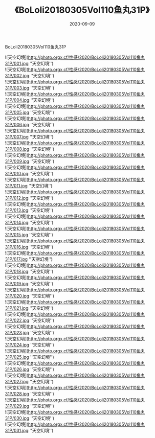﻿---
layout: post
title:  《BoLoli20180305Vol110鱼丸31P》
date:   2020-09-09
img: http://photo.orgx.cf/性感/2020/BoLoli20180305Vol110鱼丸31P/000.jpg
tags: [美女, 性感, 泳衣]
---

BoLoli20180305Vol110鱼丸31P



![天空幻境](http://photo.orgx.cf/性感/2020/BoLoli20180305Vol110鱼丸31P/001.jpg ''天空幻境'') <br>
![天空幻境](http://photo.orgx.cf/性感/2020/BoLoli20180305Vol110鱼丸31P/002.jpg ''天空幻境'') <br>
![天空幻境](http://photo.orgx.cf/性感/2020/BoLoli20180305Vol110鱼丸31P/003.jpg ''天空幻境'') <br>
![天空幻境](http://photo.orgx.cf/性感/2020/BoLoli20180305Vol110鱼丸31P/004.jpg ''天空幻境'') <br>
![天空幻境](http://photo.orgx.cf/性感/2020/BoLoli20180305Vol110鱼丸31P/005.jpg ''天空幻境'') <br>
![天空幻境](http://photo.orgx.cf/性感/2020/BoLoli20180305Vol110鱼丸31P/006.jpg ''天空幻境'') <br>
![天空幻境](http://photo.orgx.cf/性感/2020/BoLoli20180305Vol110鱼丸31P/007.jpg ''天空幻境'') <br>
![天空幻境](http://photo.orgx.cf/性感/2020/BoLoli20180305Vol110鱼丸31P/008.jpg ''天空幻境'') <br>
![天空幻境](http://photo.orgx.cf/性感/2020/BoLoli20180305Vol110鱼丸31P/009.jpg ''天空幻境'') <br>
![天空幻境](http://photo.orgx.cf/性感/2020/BoLoli20180305Vol110鱼丸31P/010.jpg ''天空幻境'') <br>
![天空幻境](http://photo.orgx.cf/性感/2020/BoLoli20180305Vol110鱼丸31P/011.jpg ''天空幻境'') <br>
![天空幻境](http://photo.orgx.cf/性感/2020/BoLoli20180305Vol110鱼丸31P/012.jpg ''天空幻境'') <br>
![天空幻境](http://photo.orgx.cf/性感/2020/BoLoli20180305Vol110鱼丸31P/013.jpg ''天空幻境'') <br>
![天空幻境](http://photo.orgx.cf/性感/2020/BoLoli20180305Vol110鱼丸31P/014.jpg ''天空幻境'') <br>
![天空幻境](http://photo.orgx.cf/性感/2020/BoLoli20180305Vol110鱼丸31P/015.jpg ''天空幻境'') <br>
![天空幻境](http://photo.orgx.cf/性感/2020/BoLoli20180305Vol110鱼丸31P/016.jpg ''天空幻境'') <br>
![天空幻境](http://photo.orgx.cf/性感/2020/BoLoli20180305Vol110鱼丸31P/017.jpg ''天空幻境'') <br>
![天空幻境](http://photo.orgx.cf/性感/2020/BoLoli20180305Vol110鱼丸31P/018.jpg ''天空幻境'') <br>
![天空幻境](http://photo.orgx.cf/性感/2020/BoLoli20180305Vol110鱼丸31P/019.jpg ''天空幻境'') <br>
![天空幻境](http://photo.orgx.cf/性感/2020/BoLoli20180305Vol110鱼丸31P/020.jpg ''天空幻境'') <br>
![天空幻境](http://photo.orgx.cf/性感/2020/BoLoli20180305Vol110鱼丸31P/021.jpg ''天空幻境'') <br>
![天空幻境](http://photo.orgx.cf/性感/2020/BoLoli20180305Vol110鱼丸31P/022.jpg ''天空幻境'') <br>
![天空幻境](http://photo.orgx.cf/性感/2020/BoLoli20180305Vol110鱼丸31P/023.jpg ''天空幻境'') <br>
![天空幻境](http://photo.orgx.cf/性感/2020/BoLoli20180305Vol110鱼丸31P/024.jpg ''天空幻境'') <br>
![天空幻境](http://photo.orgx.cf/性感/2020/BoLoli20180305Vol110鱼丸31P/025.jpg ''天空幻境'') <br>
![天空幻境](http://photo.orgx.cf/性感/2020/BoLoli20180305Vol110鱼丸31P/026.jpg ''天空幻境'') <br>
![天空幻境](http://photo.orgx.cf/性感/2020/BoLoli20180305Vol110鱼丸31P/027.jpg ''天空幻境'') <br>
![天空幻境](http://photo.orgx.cf/性感/2020/BoLoli20180305Vol110鱼丸31P/028.jpg ''天空幻境'') <br>
![天空幻境](http://photo.orgx.cf/性感/2020/BoLoli20180305Vol110鱼丸31P/029.jpg ''天空幻境'') <br>
![天空幻境](http://photo.orgx.cf/性感/2020/BoLoli20180305Vol110鱼丸31P/030.jpg ''天空幻境'') <br>
![天空幻境](http://photo.orgx.cf/性感/2020/BoLoli20180305Vol110鱼丸31P/031.jpg ''天空幻境'') <br>